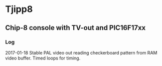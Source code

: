 # Tjipp8
## Chip-8 console with TV-out and PIC16F17xx

### Log
2017-01-18 Stable PAL video out reading checkerboard pattern from RAM video
buffer. Timed loops for timing.

